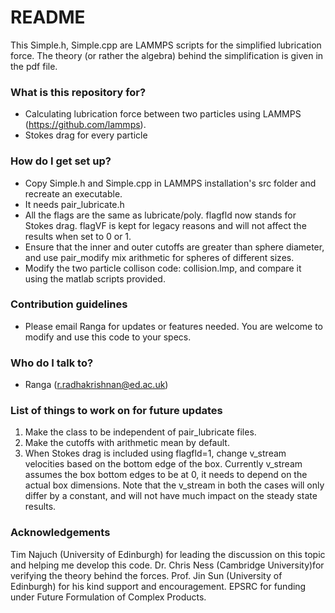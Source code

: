 # README #
This Simple.h, Simple.cpp are LAMMPS scripts for the simplified lubrication force. The theory (or rather the algebra) behind the simplification is given in the pdf file.

### What is this repository for? ###

* Calculating lubrication force between two particles using LAMMPS (https://github.com/lammps).
* Stokes drag for every particle

### How do I get set up? ###

* Copy Simple.h and Simple.cpp in LAMMPS installation's src folder and recreate an executable.
* It needs pair_lubricate.h
* All the flags are the same as lubricate/poly. flagfld now stands for Stokes drag. flagVF is kept for legacy reasons and will not affect the results when set to 0 or 1.
* Ensure that the inner and outer cutoffs are greater than sphere diameter, and use pair_modify mix arithmetic for spheres of different sizes.
* Modify the two particle collison code: collision.lmp, and compare it using the matlab scripts provided.

### Contribution guidelines ###

* Please email Ranga for updates or features needed. You are welcome to modify and use this code to your specs.

### Who do I talk to? ###

* Ranga (r.radhakrishnan@ed.ac.uk)


### List of things to work on for future updates ###

1. Make the class to be independent of pair_lubricate files.
2. Make the cutoffs with arithmetic mean by default.
3. When Stokes drag is included using flagfld=1, change v_stream velocities based on the bottom edge of the box. Currently v_stream assumes the box bottom edges to be at 0, it needs to depend on the actual box dimensions. Note that the v_stream in both the cases will only differ by a constant, and will not have much impact on the steady state results.

### Acknowledgements ###
Tim Najuch (University of Edinburgh) for leading the discussion on this topic and helping me develop this code.
Dr. Chris Ness (Cambridge University)for verifying the theory behind the forces.
Prof. Jin Sun (University of Edinburgh) for his kind support and encouragement.
EPSRC for funding under Future Formulation of Complex Products.
